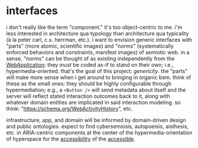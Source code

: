 # interfaces

i don't really like the term "component." it's too object-centric to me. i'm 
less interested in architecture qua typology than architecture qua typicality 
(à la peter carl, c.s. herrman, etc.). i want to envision generic interfaces 
with "parts" (more atomic, scientific images) and "norms" (systematically 
enforced behaviors and constraints, manifest images) of semiotic web. in a 
sense, "norms" can be thought of as existing independently from the 
[WebApplication][wa]: they *must* be coded as-if to stand on their own; i.e., 
hypermedia-oriented. that's the goal of this project: *genericity*. the "parts"
will make more sense when i get around to bringing in organic bem. think of these 
as the small ones: they should be highly configurable through hypermediation; e.g., 
a `<Button />` will send metadata about itself and the server will reflect stated 
interaction outcomes back to it, along with whatever domain entities are implicated 
in said interaction modeling. so think: "https://schema.org/WebActivityHistory", etc.

infrastructure, app, and domain will be informed by domain-driven design and 
public ontologies. expect to find cybersemiosis, autopoeisis, aisthesis, etc. 
in ARIA-centric components at the center of the hypermedia-orientation of 
hyperspace for the [accessibility][a11y] of the [accessible][dc].

[wa]: https://schema.org/WebApplication
[a11y]: https://www.w3.org/WAI/ARIA/apg/example-index/
[dc]: https://www.dublincore.org/specifications/dublin-core/dcmi-terms/
